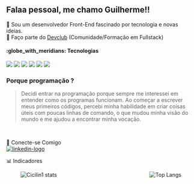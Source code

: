 Falaa pessoal, me chamo Guilherme!!
---
 :rocket: Sou um desenvolvedor Front-End fascinado por tecnologia e novas ideias.
 <br>
 :brain: Faço parte do <a href="https://www.linkedin.com/school/dev-club-devs/">Devclub</a> (Comunidade/Formação em Fullstack)
 
<h4>:globe_with_meridians: Tecnologias</h4>
<div>
  <img src="https://img.shields.io/badge/HTML5-E34F26?style=for-the-badge&logo=html5&logoColor=white">
  <img src="https://img.shields.io/badge/CSS3-1572B6?style=for-the-badge&logo=css3&logoColor=white">
  <img src="https://img.shields.io/badge/JavaScript-F7DF1E?style=for-the-badge&logo=javascript&logoColor=black"> 
  <img src="https://img.shields.io/badge/React-20232A?style=for-the-badge&logo=react&logoColor=61DAFB">
  <img src="https://img.shields.io/badge/GIT-E44C30?style=for-the-badge&logo=git&logoColor=white">
  <img src="https://img.shields.io/badge/GitHub-100000?style=for-the-badge&logo=github&logoColor=white">
</div>

<h3>Porque programação ? </h3> 

> Decidi entrar na programação porque sempre me interessei em entender como os programas funcionam. Ao começar a escrever meus primeiros códigos, percebi minha habilidade em criar coisas úteis com poucas linhas de comando, o que mudou minha visão do mundo e me ajudou a  encontrar minha vocação.
<br>

💬 Conecte-se Comigo
<br>
 <a href="https://www.linkedin.com/in/guilherme-cicilini">
   <img src="https://img.shields.io/badge/LinkedIn-0077B5?style=for-the-badge&logo=linkedin&logoColor=white" alt="linkedin-logo">
 </a>

:bar_chart: Indicadores
<div style="display: flex; justify-content: space-around;">
    <img src="https://github-readme-stats.vercel.app/api?username=Cicilin1&show_icons=true&theme=gruvbox" alt="Cicilin1 stats" >
    <div style="width:20px;"></div> 
    <br>
    <img src="https://github-readme-stats.vercel.app/api/top-langs/?username=Cicilin1&layout=compact&theme=gruvbox" alt="Top Langs">
</div>




